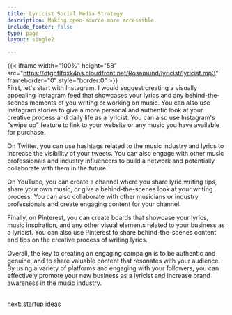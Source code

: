 ```yaml
---
title: Lyricist Social Media Strategy
description: Making open-source more accessible.
include_footer: false
type: page
layout: single2

---
```


{{< iframe width="100%" height="58" src="https://dfgnflfqxk4ps.cloudfront.net/Rosamund/lyricist/lyricist.mp3" frameborder="0" style="border:0" >}}<br>
First, let's start with Instagram. I would suggest creating a visually appealing Instagram feed that showcases your lyrics and any behind-the-scenes moments of you writing or working on music. You can also use Instagram stories to give a more personal and authentic look at your creative process and daily life as a lyricist. You can also use Instagram's "swipe up" feature to link to your website or any music you have available for purchase.

On Twitter, you can use hashtags related to the music industry and lyrics to increase the visibility of your tweets. You can also engage with other music professionals and industry influencers to build a network and potentially collaborate with them in the future.

On YouTube, you can create a channel where you share lyric writing tips, share your own music, or give a behind-the-scenes look at your writing process. You can also collaborate with other musicians or industry professionals and create engaging content for your channel.

Finally, on Pinterest, you can create boards that showcase your lyrics, music inspiration, and any other visual elements related to your business as a lyricist. You can also use Pinterest to share behind-the-scenes content and tips on the creative process of writing lyrics.

Overall, the key to creating an engaging campaign is to be authentic and genuine, and to share valuable content that resonates with your audience. By using a variety of platforms and engaging with your followers, you can effectively promote your new business as a lyricist and increase brand awareness in the music industry.

<br>
<a href="https://workdojos.com/lyricist/startup">next: startup ideas</a>
</p>